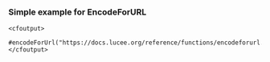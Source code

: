 ### Simple example for EncodeForURL

```lucee+trycf
<cfoutput>
	#encodeForUrl("https://docs.lucee.org/reference/functions/encodeforurl.html")#
</cfoutput>

```
